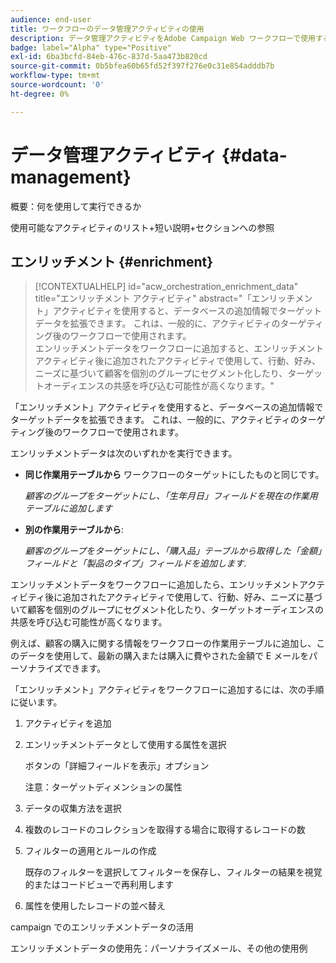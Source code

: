 ```yaml
---
audience: end-user
title: ワークフローのデータ管理アクティビティの使用
description: データ管理アクティビティをAdobe Campaign Web ワークフローで使用する方法を説明します
badge: label="Alpha" type="Positive"
exl-id: 6ba3bcfd-84eb-476c-837d-5aa473b820cd
source-git-commit: 0b5bfea60b65fd52f397f276e0c31e854adddb7b
workflow-type: tm+mt
source-wordcount: '0'
ht-degree: 0%

---
```


# データ管理アクティビティ {#data-management}

概要：何を使用して実行できるか

使用可能なアクティビティのリスト+短い説明+セクションへの参照

## エンリッチメント {#enrichment}

>[!CONTEXTUALHELP]
>id="acw_orchestration_enrichment_data"
>title="エンリッチメント アクティビティ"
>abstract="「エンリッチメント」アクティビティを使用すると、データベースの追加情報でターゲットデータを拡張できます。 これは、一般的に、アクティビティのターゲティング後のワークフローで使用されます。<br/>エンリッチメントデータをワークフローに追加すると、エンリッチメントアクティビティ後に追加されたアクティビティで使用して、行動、好み、ニーズに基づいて顧客を個別のグループにセグメント化したり、ターゲットオーディエンスの共感を呼び込む可能性が高くなります。"

「エンリッチメント」アクティビティを使用すると、データベースの追加情報でターゲットデータを拡張できます。 これは、一般的に、アクティビティのターゲティング後のワークフローで使用されます。

エンリッチメントデータは次のいずれかを実行できます。

* **同じ作業用テーブルから** ワークフローのターゲットにしたものと同じです。

   *顧客のグループをターゲットにし、「生年月日」フィールドを現在の作業用テーブルに追加します*

* **別の作業用テーブルから**:

   *顧客のグループをターゲットにし、「購入品」テーブルから取得した「金額」フィールドと「製品のタイプ」フィールドを追加します*.

エンリッチメントデータをワークフローに追加したら、エンリッチメントアクティビティ後に追加されたアクティビティで使用して、行動、好み、ニーズに基づいて顧客を個別のグループにセグメント化したり、ターゲットオーディエンスの共感を呼び込む可能性が高くなります。

例えば、顧客の購入に関する情報をワークフローの作業用テーブルに追加し、このデータを使用して、最新の購入または購入に費やされた金額で E メールをパーソナライズできます。

「エンリッチメント」アクティビティをワークフローに追加するには、次の手順に従います。

1. アクティビティを追加
1. エンリッチメントデータとして使用する属性を選択

   ボタンの「詳細フィールドを表示」オプション

   注意：ターゲットディメンションの属性

1. データの収集方法を選択
1. 複数のレコードのコレクションを取得する場合に取得するレコードの数
1. フィルターの適用とルールの作成

   既存のフィルターを選択してフィルターを保存し、フィルターの結果を視覚的またはコードビューで再利用します

1. 属性を使用したレコードの並べ替え

campaign でのエンリッチメントデータの活用

エンリッチメントデータの使用先：パーソナライズメール、その他の使用例
